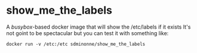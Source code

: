 # show_me_the_labels

A _busybox_-based docker image that will show the /etc/labels if it exists
It's not goint to be spectacular but you can test it with something like:

`docker run -v /etc:/etc sdminonne/show_me_the_labels`
